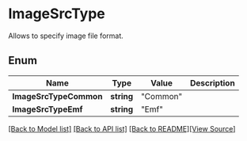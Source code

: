 # ImageSrcType
Allows to specify image file format.

## Enum
Name | Type | Value | Description
------------ | ------------- | ------------- | -------------
**ImageSrcTypeCommon** | **string** | "Common" | 
**ImageSrcTypeEmf** | **string** | "Emf" | 

[[Back to Model list]](../README.md#documentation-for-models) [[Back to API list]](../README.md#documentation-for-api-endpoints) [[Back to README]](../README.md)[[View Source]](../image_src_type.go)


